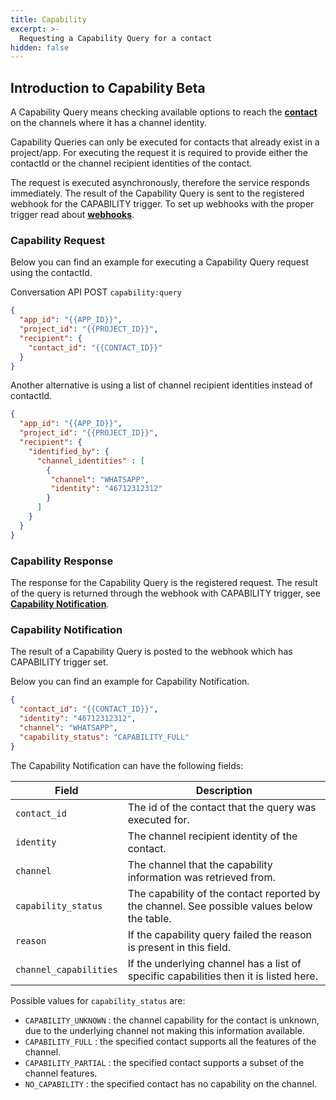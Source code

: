 ```yaml
---
title: Capability
excerpt: >-
  Requesting a Capability Query for a contact
hidden: false
---
```


## Introduction to Capability <span class="betabadge">Beta</span>

A Capability Query means checking available options to reach the [**contact**](doc:conversation#contact) on the channels where it has a channel identity. 

Capability Queries can only be executed for contacts that already exist in a project/app. For executing the request it is required to provide either the contactId or the channel recipient identities of the contact.

The request is executed asynchronously, therefore the service responds immediately. The result of the Capability Query is sent to the registered webhook for the CAPABILITY trigger. To set up webhooks with the proper trigger read about [**webhooks**](doc:conversation#webhook).

### Capability Request

Below you can find an example for executing a Capability Query request using the contactId.

Conversation API POST `capability:query`

```json
{
  "app_id": "{{APP_ID}}",
  "project_id": "{{PROJECT_ID}}",
  "recipient": {
    "contact_id": "{{CONTACT_ID}}"
  }
}
```

Another alternative is using a list of channel recipient identities instead of contactId.

```json
{
  "app_id": "{{APP_ID}}",
  "project_id": "{{PROJECT_ID}}",
  "recipient": {
    "identified_by": {
      "channel_identities" : [
        {
         "channel": "WHATSAPP",
         "identity": "46712312312"
        }
      ]
    }
  }
}
```

### Capability Response

The response for the Capability Query is the registered request. The result of the query is returned through the webhook with CAPABILITY trigger, see [**Capability Notification**](doc:conversation-capability#capability-notification).

### Capability Notification

The result of a Capability Query is posted to the webhook which has CAPABILITY trigger set.

Below you can find an example for Capability Notification.

```json
{
  "contact_id": "{{CONTACT_ID}}",
  "identity": "46712312312",
  "channel": "WHATSAPP",
  "capability_status": "CAPABILITY_FULL"
}
```

The Capability Notification can have the following fields:

| Field                        | Description                                                                                  |
| ---------------------------- | -------------------------------------------------------------------------------------------- |
| `contact_id`                 | The id of the contact that the query was executed for.                                       |
| `identity`                   | The channel recipient identity of the contact.                                               |
| `channel`                    | The channel that the capability information was retrieved from.                              |
| `capability_status`          | The capability of the contact reported by the channel. See possible values below the table.  |
| `reason`                     | If the capability query failed the reason is present in this field.                          |
| `channel_capabilities`       | If the underlying channel has a list of specific capabilities then it is listed here.        |

Possible values for `capability_status` are:

* `CAPABILITY_UNKNOWN` : the channel capability for the contact is unknown, due to the underlying channel not making this information available.
* `CAPABILITY_FULL` : the specified contact supports all the features of the channel.
* `CAPABILITY_PARTIAL` : the specified contact supports a subset of the channel features.
* `NO_CAPABILITY` : the specified contact has no capability on the channel.
